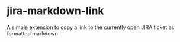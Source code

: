 # jira-markdown-link
A simple extension to copy a link to the currently open JIRA ticket as formatted markdown
